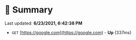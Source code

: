 # 📖 Summary
Last updated: **6/23/2021, 6:42:38 PM**

- `GET` [https://google.com](https://google.com) - **Up** (337ms)

